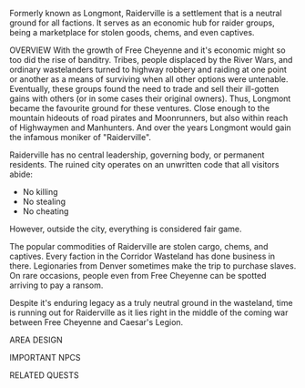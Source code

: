 Formerly known as Longmont, Raiderville is a settlement that is a neutral ground for all factions. It serves as an economic hub for raider groups, being a marketplace for stolen goods, chems, and even captives.

OVERVIEW
With the growth of Free Cheyenne and it's economic might so too did the rise of banditry. Tribes, people displaced by the River Wars, and ordinary wastelanders turned to highway robbery and raiding at one point or another as a means of surviving when all other options were untenable. Eventually, these groups found the need to trade and sell their ill-gotten gains with others (or in some cases their original owners). Thus, Longmont became the favourite ground for these ventures. Close enough to the mountain hideouts of road pirates and Moonrunners, but also within reach of Highwaymen and Manhunters. And over the years Longmont would gain the infamous moniker of "Raiderville". 

Raiderville has no central leadership, governing body, or permanent residents. The ruined city operates on an unwritten code that all visitors abide:
- No killing
- No stealing
- No cheating

However, outside the city, everything is considered fair game. 

The popular commodities of Raiderville are stolen cargo, chems, and captives. Every faction in the Corridor Wasteland has done business in there. Legionaries from Denver sometimes make the trip to purchase slaves. On rare occasions, people even from Free Cheyenne can be spotted arriving to pay a ransom. 

Despite it's enduring legacy as a truly neutral ground in the wasteland, time is running out for Raiderville as it lies right in the middle of the coming war between Free Cheyenne and Caesar's Legion. 


AREA DESIGN

IMPORTANT NPCS

RELATED QUESTS